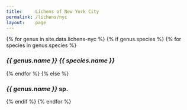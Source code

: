 ```yaml
---
title:     Lichens of New York City
permalink: /lichens/nyc
layout:    page
---
```


{% for genus in site.data.lichens-nyc %}
{% if genus.species %}
{% for species in genus.species %}
<h3><cite>{{ genus.name }} {{ species.name }}</cite></h3>
{% endfor %}
{% else %}
<h3><cite>{{ genus.name }}</cite> sp.</h3>
{% endif %}
{% endfor %}
